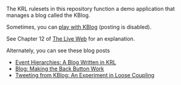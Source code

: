 The KRL rulesets in this repository function a demo application that manages a blog called the KBlog. 

Sometimes, you can [play with KBlog](http://www.windley.com/kblog/#!/ )  (posting is disabled). 

See Chapter 12 of [The Live Web](http://www.amazon.com/The-Live-Web-Event-Based-Connections/dp/1133686680) for an explanation. 

Alternately, you can see these blog posts

* [Event Hierarchies: A Blog Written in KRL](http://www.windley.com/archives/2011/04/event_hierarchies_a_blog_written_in_krl.shtml)
* [Blog: Making the Back Button Work](http://www.windley.com/archives/2011/04/kblog_making_the_back_button_work.shtml)
* [Tweeting from KBlog: An Experiment in Loose Coupling](http://www.windley.com/archives/2011/04/tweeting_from_kblog_thoughts_about_loose_coupling.shtml)
